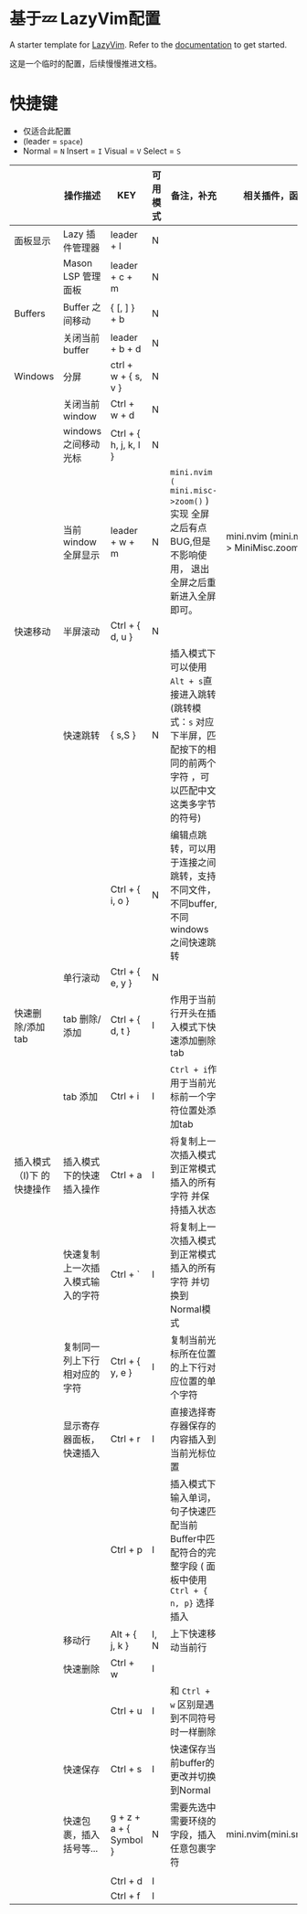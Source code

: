 # 基于💤 LazyVim配置

A starter template for [LazyVim](https://github.com/LazyVim/LazyVim).
Refer to the [documentation](https://lazyvim.github.io/installation) to get started.

这是一个临时的配置，后续慢慢推进文档。


# 快捷键
- 仅适合此配置
- (leader = `space`)
- Normal = `N` Insert = `I` Visual = `V` Select = `S` 	

|                            	|             操作描述             	|                     KEY                    	|                           可用模式                            |                                                            备注，补充                                                             |             相关插件，函数             	|
| ---------------------------	| ---------------------------------	| -------------------------------------------	| -------------------------------------------------------------	| --------------------------------------------------------------------------------------------------------------------------------- | -------------------------------------- 	|
|          面板显示          	|          Lazy 插件管理器         	|                  leader + l                	|                               N                              	|                                                                                                                                 	|                                        	|
|                            	|        Mason LSP 管理面板        	|                leader + c + m              	|                               N                              	|                                                                                                                                 	|                                        	|
|           Buffers          	|          Buffer 之间移动         	|                { [, ] } + b               	|                               N                              	|                                                                                                                                 	|                                        	|
|                            	|          关闭当前buffer          	|                leader + b + d              	|                               N                              	|                                                                                                                                 	|                                        	|
|           Windows          	|               分屏               	|           ctrl + w + { s, v }             	|                               N                              	|                                                                                                                                 	|                                        	|
|                            	|          关闭当前window          	|               Ctrl + w + d                	|                               N                              	|                                                                                                                                 	|                                        	|
|                            	|        windows之间移动光标       	|           Ctrl + { h, j, k, l }           	|                               N                              	|                                                                                                                                 	|                                        	|
|                            	|        当前window全屏显示        	|                leader + w + m              	|                               N                              	|              `mini.nvim ( mini.misc->zoom()` )实现 全屏之后有点BUG,但是不影响使用， 退出全屏之后重新进入全屏即可。              	| mini.nvim (mini.misc -> MiniMisc.zoom) 	|
|          快速移动          	|             半屏滚动             	|              Ctrl + { d, u }              	|                               N                              	|                                                                                                                                 	|                                        	|
|                            	|             快速跳转             	|                   { s,S }                  	|                               N                              	| 插入模式下可以使用 `Alt + s`直接进入跳转 (跳转模式：`s` 对应下半屏，匹配按下的相 同的前两个字符 ，可以匹配中文这类多字节的符号) 	|                                        	|
|                            	|                                  	|              Ctrl + { i, o }              	|                               N                              	|                       编辑点跳转，可以用于连接之间跳转，支持不同文件， 不同buffer,不同windows之间快速跳转                       	|                                        	|
|                            	|             单行滚动             	|              Ctrl + { e, y }              	|                               N                              	|                                                                                                                                 	|                                        	|
|      快速删除/添加tab      	|           tab 删除/添加          	|              Ctrl + { d, t }              	|                               I                              	|                                           作用于当前行开头在插入模式下快速添加删除tab                                           	|                                        	|
|                            	|             tab 添加             	|                 Ctrl +  i                 	|                               I                              	|                                         `Ctrl + i`作用于当前光标前一个字符位置处添加tab                                         	|                                        	|
| 插入模式（I)下 的快捷操作  	|     插入模式下的快速插入操作     	|                  Ctrl + a                 	|                               I                              	|                                   将复制上一次插入模式到正常模式插入的所有字符 并保持插入状态                                   	|                                        	|
|                            	| 快速复制上一次插入模式输入的字符 	|                  Ctrl + \`                 	|                               I                              	|                                 将复制上一次插入模式到正常模式插入的所有字符 并切换到Normal模式                                 	|                                        	|
|                            	|   复制同一列上下行相对应的字符   	|              Ctrl + { y, e }              	|                               I                              	|                                          复制当前光标所在位置的上下行对应位置的单个字符                                         	|                                        	|
|                            	|     显示寄存器面板，快速插入     	|                  Ctrl + r                 	|                               I                              	|                                            直接选择寄存器保存的内容插入到当前光标位置                                           	|                                        	|
|                            	|                                  	|                  Ctrl + p                 	|                               I                              	|              插入模式下输入单词，句子快速匹配当前Buffer中匹 配符合的完整字段 ( 面板中使用 `Ctrl + { n, p}` 选择插入             	|                                        	|
|                            	|              移动行              	|               Alt + { j, k }              	|                             I, N                             	|                                                        上下快速移动当前行                                                       	|                                        	|
|                            	|             快速删除             	|                  Ctrl + w                 	|                               I                              	|                                                                                                                                 	|                                        	|
|                            	|                                  	|                  Ctrl + u                 	|                               I                              	|                                            和 `Ctrl + w` 区别是遇到不同符号时一样删除                                           	|                                        	|
|                            	|             快速保存             	|                  Ctrl + s                 	|                               I                              	|                                              快速保存当前buffer的更改并切换到Normal                                             	|                                        	|
|                            	|      快速包裹，插入括号等...     	|           g + z + a + { Symbol }          	|                               N                              	|                                            需要先选中需要环绕的字段，插入任意包裹字符                                           	|         mini.nvim(mini.sround)         	|
|                            	|                                  	|                                           	|                                                              	|                                                                                                                                 	|                                        	|
|                            	|                                  	|                  Ctrl + d                 	|                               I                              	|                                                                                                                                 	|                                        	|
|                            	|                                  	|                  Ctrl + f                 	|                               I                              	|                                                                                                                                 	|                                        	|
